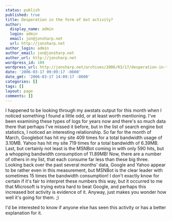 ```yaml
---
status: publish
published: true
title: Desperation in the form of bot activity?
author:
  display_name: admin
  login: admin
  email: jon@jonsharp.net
  url: http://jonsharp.net
author_login: admin
author_email: jon@jonsharp.net
author_url: http://jonsharp.net
wordpress_id: 109
wordpress_url: http://jonsharp.net/archives/2006/03/17/desperation-in-the-form-of-bot-activity/
date: '2006-03-17 09:09:17 -0600'
date_gmt: '2006-03-17 14:09:17 -0600'
categories: []
tags: []
layout: page
comments: []
---
```

I happened to be looking through my awstats output for this month when I noticed something I found a little odd, or at least worth mentioning.  I've been examining these types of logs for years now and there's so much data there that perhaps I've missed it before, but in the list of search engine bot statistics, I noticed an interesting relationship.  So far for the month of March, Googlebot has hit my site 409 times for a total bandwidth usage of 3.10MB.  Yahoo has hit my site 719 times for a total bandwidth of 6.39MB.  Last, but certainly not least is the MSNBot coming in with only 590 hits, but a whopping bandwidth consumption of 11.89MB!  Now, there are a number of others in my list, that each consume far less than these big three.  Looking back over the past several months' data, Google and Yahoo appear to be rather even in this measurement, but MSNBot is the clear leader with sometimes 15 times the bandwidth consumption!  I don't exactly know for certain if it's fair to interpret these numbers this way, but it occurred to me that Microsoft is trying extra hard to beat Google, and perhaps this increased bot activity is evidence of it.  Anyway, just makes you wonder how well it's going for them. ;)

I'd be interested to know if anyone else has seen this activity or has a better explanation for it.

